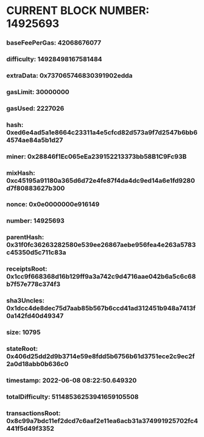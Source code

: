 # CURRENT BLOCK NUMBER: 14925693

### baseFeePerGas: 42068676077
### difficulty: 14928498167581484
### extraData: 0x737065746830391902edda
### gasLimit: 30000000
### gasUsed: 2227026
### hash: 0xed6e4ad5a1e8664c23311a4e5cfcd82d573a9f7d2547b6bb64574ae84a5b1d27
### miner: 0x28846f1Ec065eEa239152213373bb58B1C9Fc93B
### mixHash: 0xc45195a91180a365d6d72e4fe87f4da4dc9ed14a6e1fd9280d7f80883627b300
### nonce: 0x0e0000000e916149
### number: 14925693
### parentHash: 0x31f0fc36263282580e539ee26867aebe956fea4e263a5783c45350d5c711c83a
### receiptsRoot: 0x1cc9f668368d16b129ff9a3a742c9d4716aae042b6a5c6c68b7f57e778c374f3
### sha3Uncles: 0x1dcc4de8dec75d7aab85b567b6ccd41ad312451b948a7413f0a142fd40d49347
### size: 10795
### stateRoot: 0x406d25dd2d9b3714e59e8fdd5b6756b61d3751ece2c9ec2f2a0d18abb0b636c0
### timestamp: 2022-06-08 08:22:50.649320
### totalDifficulty: 51148536253941659105508
### transactionsRoot: 0x8c99a7bdc11ef2dcd7c6aaf2e11ea6acb31a374991925702fc4441f5d49f3352
